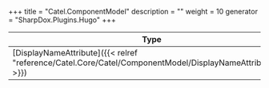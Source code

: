 

+++
title = "Catel.ComponentModel" 
description = ""
weight = 10
generator = "SharpDox.Plugins.Hugo"
+++

Type|Description
---|---
[DisplayNameAttribute]({{&lt; relref "reference/Catel.Core/Catel/ComponentModel/DisplayNameAttribute.md" &gt;}})| 

